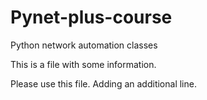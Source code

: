 # Pynet-plus-course
Python network automation classes

This is a file with some information. 

Please use this file. 
Adding an additional line.
